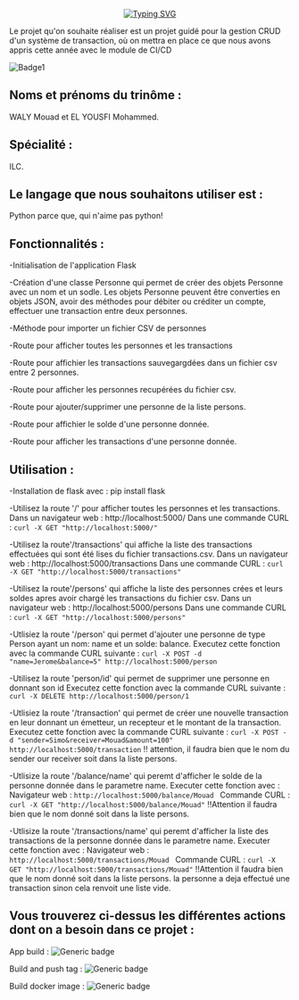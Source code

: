 <p align="center">
<a href="https://git.io/typing-svg"><img src="https://readme-typing-svg.demolab.com?font=Fira+Code&pause=1000&width=435&lines=PROJECT+API+CI%2FCD+WITH+PYTHON.+ILC" alt="Typing SVG" /></a>
  </P>
  
Le projet qu'on souhaite réaliser est un projet guidé pour la gestion CRUD d'un système de transaction, où on mettra en place ce que nous avons appris cette année avec le module de CI/CD

   ![Badge1](https://www.plunge.cloud/hs-fs/hubfs/cycle-devopsea2b.png?width=600&name=cycle-devops.png)



## Noms et prénoms du trinôme : 
  WALY Mouad et EL YOUSFI Mohammed.


## Spécialité : 
  ILC.

## Le langage que nous souhaitons utiliser est :
  Python parce que, qui n'aime pas python!
  
## Fonctionnalités :

-Initialisation de l'application Flask

-Création d'une classe Personne qui permet de créer des objets Personne avec un nom et un sodle. Les objets Personne peuvent être converties en objets JSON, avoir des méthodes pour débiter ou créditer un compte, effectuer une transaction entre deux personnes.

-Méthode pour importer un fichier CSV de personnes

-Route pour afficher toutes les personnes et les transactions

-Route pour affichier les transactions sauvegargdées dans un fichier csv entre 2 personnes.

-Route pour afficher les personnes recupérées du fichier csv.

-Route pour ajouter/supprimer une personne de la liste persons.

-Route pour affichier le solde d'une personne donnée.

-Route pour afficher les transactions d'une personne donnée.


## Utilisation :

-Installation de flask avec :
    pip install flask
   
-Utilisez la route '/' pour afficher toutes les personnes et les transactions. 
    Dans un navigateur web : http://localhost:5000/ 
    Dans une commande CURL : ``curl -X GET "http://localhost:5000/"``
    
-Utilisez la route'/transactions' qui affiche la liste des transactions effectuées qui sont été lises du fichier transactions.csv.
    Dans un navigateur web : http://localhost:5000/transactions
    Dans une commande CURL : ``curl -X GET "http://localhost:5000/transactions"``
    
-Utilisez la route'/persons' qui affiche la liste des personnes crées et leurs soldes apres avoir chargé les transactions du fichier csv.
    Dans un navigateur web : http://localhost:5000/persons
    Dans une commande CURL : ``curl -X GET "http://localhost:5000/persons"``
    
     
-Utlisiez la route '/person' qui permet d'ajouter une personne de type Person ayant un nom: name et un solde: balance.
     Executez cette fonction avec la commande CURL suivante :
              ``curl -X POST -d "name=Jerome&balance=5" http://localhost:5000/person``
              
-Utilisez la route 'person/id' qui permet de supprimer une personne en donnant son id
     Executez cette fonction avec la commande CURL suivante :
          ``curl -X DELETE http://localhost:5000/person/1``

-Utlisiez la route '/transaction' qui permet de créer une nouvelle transaction en leur donnant un émetteur, un recepteur et le montant de la transaction.
    Executez cette fonction avec la commande CURL suivante :
                ``curl -X POST -d "sender=Simo&receiver=Mouad&amount=100" http://localhost:5000/transaction``
                !! attention, il faudra bien que le nom du sender our receiver soit dans la liste persons.

 -Utlisize la route '/balance/name' qui peremt d'afficher le solde de la personne donnée dans le parametre name.
    Executer cette fonction avec :
        Navigateur web : ``http://localhost:5000/balance/Mouad ``
        Commande CURL :  ``curl -X GET "http://localhost:5000/balance/Mouad"``
        !!Attention il faudra bien que le nom donné soit dans la liste persons.
        
 -Utlisize la route '/transactions/name' qui peremt d'afficher la liste des transactions de la personne donnée dans le parametre name.
    Executer cette fonction avec :
        Navigateur web : ``http://localhost:5000/transactions/Mouad ``
        Commande CURL :  ``curl -X GET "http://localhost:5000/transactions/Mouad"``
        !!Attention il faudra bien que le nom donné soit dans la liste persons.
        la personne a deja effectué une transaction  sinon cela renvoit une liste vide.

## Vous trouverez ci-dessus les différentes actions dont on a besoin dans ce projet : 

App build :
![Generic badge](https://github.com/mouadw/4A_ILC_CRUD_API_CI_CD/actions/workflows/appBuild.yml/badge.svg)

Build and push tag :
![Generic badge](https://github.com/mouadw/4A_ILC_CRUD_API_CI_CD/actions/workflows/build_push.yml/badge.svg)

Build docker image :
![Generic badge](https://github.com/mouadw/4A_ILC_CRUD_API_CI_CD/actions/workflows/buildDockerImage.yml/badge.svg)
